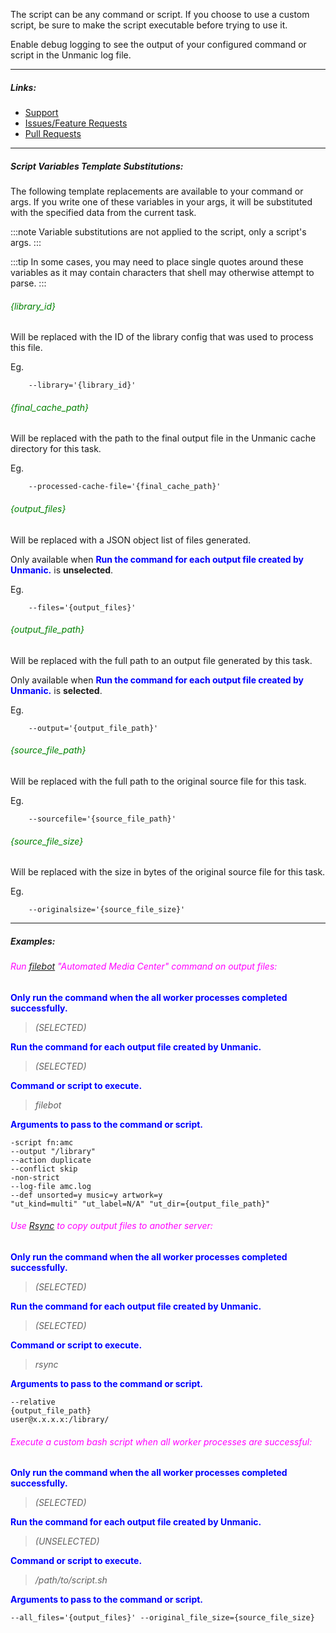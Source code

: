 
The script can be any command or script. If you choose to use a custom script, be sure to make the script executable before trying to use it.

Enable debug logging to see the output of your configured command or script in the Unmanic log file.

---

##### Links:

- [Support](https://unmanic.app/discord)
- [Issues/Feature Requests](https://github.com/Unmanic/plugin.limit_library_search_by_file_extension/issues)
- [Pull Requests](https://github.com/Unmanic/plugin.limit_library_search_by_file_extension/pulls)


---

##### Script Variables Template Substitutions:
The following template replacements are available to your command or args. 
If you write one of these variables in your args, it will be substituted with the specified data from the current task.

:::note
Variable substitutions are not applied to the script, only a script's args.
:::

:::tip
In some cases, you may need to place single quotes around these variables as it may contain characters that shell may otherwise attempt to parse.
:::

###### <span style="color:green">{library_id}</span>

Will be replaced with the ID of the library config that was used to process this file.

Eg.
```
    --library='{library_id}'
```

###### <span style="color:green">{final_cache_path}</span>

Will be replaced with the path to the final output file in the Unmanic cache directory for this task.

Eg.
```
    --processed-cache-file='{final_cache_path}'
```

###### <span style="color:green">{output_files}</span>

Will be replaced with a JSON object list of files generated.

Only available when **<span style="color:blue">Run the command for each output file created by Unmanic.</span>** is **unselected**.

Eg.
```
    --files='{output_files}'
```

###### <span style="color:green">{output_file_path}</span>

Will be replaced with the full path to an output file generated by this task.

Only available when **<span style="color:blue">Run the command for each output file created by Unmanic.</span>** is **selected**.

Eg.
```
    --output='{output_file_path}'
```

###### <span style="color:green">{source_file_path}</span>

Will be replaced with the full path to the original source file for this task.

Eg.
```
    --sourcefile='{source_file_path}'
```

###### <span style="color:green">{source_file_size}</span>

Will be replaced with the size in bytes of the original source file for this task.

Eg.
```
    --originalsize='{source_file_size}'
```

---

##### Examples:

###### <span style="color:magenta">Run [filebot](https://www.filebot.net/forums/viewtopic.php?t=215) "Automated Media Center" command on output files:</span>
**<span style="color:blue">Only run the command when the all worker processes completed successfully.</span>**
> *(SELECTED)*

**<span style="color:blue">Run the command for each output file created by Unmanic.</span>**
> *(SELECTED)*

**<span style="color:blue">Command or script to execute.</span>**
> *filebot*

**<span style="color:blue">Arguments to pass to the command or script.</span>**
```
-script fn:amc
--output "/library"
--action duplicate
--conflict skip
-non-strict
--log-file amc.log
--def unsorted=y music=y artwork=y
"ut_kind=multi" "ut_label=N/A" "ut_dir={output_file_path}"
```

###### <span style="color:magenta">Use [Rsync](https://rsync.samba.org/) to copy output files to another server:</span>
**<span style="color:blue">Only run the command when the all worker processes completed successfully.</span>**
> *(SELECTED)*

**<span style="color:blue">Run the command for each output file created by Unmanic.</span>**
> *(SELECTED)*

**<span style="color:blue">Command or script to execute.</span>**
> *rsync*

**<span style="color:blue">Arguments to pass to the command or script.</span>**
```
--relative
{output_file_path}
user@x.x.x.x:/library/
```

###### <span style="color:magenta">Execute a custom bash script when all worker processes are successful:</span>
**<span style="color:blue">Only run the command when the all worker processes completed successfully.</span>**
> *(SELECTED)*

**<span style="color:blue">Run the command for each output file created by Unmanic.</span>**
> *(UNSELECTED)*

**<span style="color:blue">Command or script to execute.</span>**
> */path/to/script.sh*

**<span style="color:blue">Arguments to pass to the command or script.</span>**
```
--all_files='{output_files}' --original_file_size={source_file_size}
```
